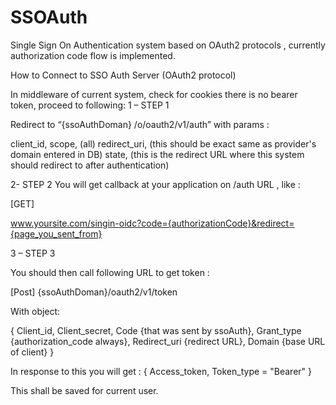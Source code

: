 # SSOAuth
Single Sign On Authentication system based on OAuth2 protocols , currently authorization code flow is implemented.





How to Connect to SSO Auth Server (OAuth2 protocol)

In middleware of current system, check for cookies there is no bearer token, proceed to following:
1 – STEP 1

 Redirect to  “{ssoAuthDoman} /o/oauth2/v1/auth” with params :
 
client_id,
scope, (all)
redirect_uri, (this should be exact same as provider's domain entered in DB)
state, (this is the redirect URL where this system should redirect to after authentication)


2- STEP 2
 You will get callback at your application on /auth URL , like :
 
[GET]

www.yoursite.com/singin-oidc?code={authorizationCode}&redirect={page_you_sent_from}


3 – STEP 3

 You should then call following URL to get token :
 
[Post]
{ssoAuthDoman}/oauth2/v1/token

With object:

{
 Client_id,
 Client_secret,
 Code {that was sent by ssoAuth},
 Grant_type {authorization_code always},
 Redirect_uri {redirect URL}, 
 Domain {base URL of client}
}


In response to this you will get :
{
                            Access_token,
                            Token_type = "Bearer"
}


This shall be saved for current user.


